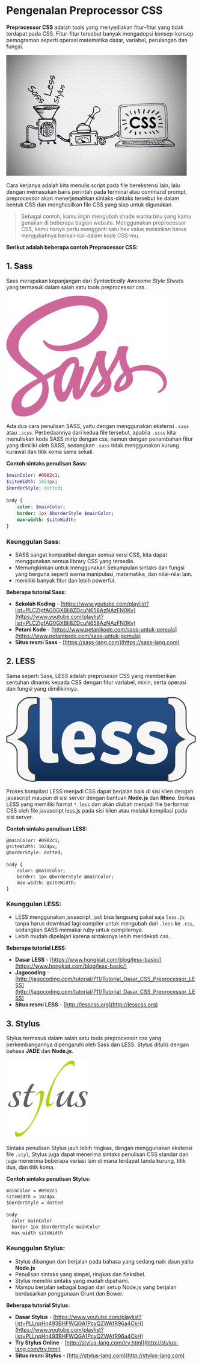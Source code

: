 # Pengenalan Preprocessor CSS

**Preprocessor CSS** adalah tools yang menyediakan fitur-fitur yang tidak terdapat pada CSS. Fitur-fitur tersebut banyak mengadopsi konsep-konsep pemograman seperti operasi matematika dasar, variabel, perulangan dan fungsi.

![Preprocessor CSS](css-preprocessor.jpg)

Cara kerjanya adalah kita menulis script pada file berekstensi lain, lalu dengan memasukan baris perintah pada terminal atau command prompt, preprocessor akan menerjemahkan sintaks-sintaks tersebut ke dalam bentuk CSS dan menghasilkan file CSS yang siap untuk digunakan.

> Sebagai contoh, kamu ingin mengubah shade warna biru yang kamu gunakan di beberapa bagian website. Menggunakan preprocessor CSS, kamu hanya perlu mengganti satu hex value melainkan harus mengubahnya berkali-kali dalam kode CSS-mu.

**Berikut adalah beberapa contoh Preprocessor CSS:**

## 1. Sass

Sass merupakan kepanjangan dari _Syntactically Awesome Style Sheets_ yang termasuk dalam salah satu tools preprocessor css.

![Sass](sass.png)

Ada dua cara penulisan SASS, yaitu dengan menggunakan ekstensi `.sass` atau `.scss`. Perbedaannya dari kedua file tersebut, apabila `.scss` kita menuliskan kode SASS mirip dengan css, namun dengan penambahan fitur yang dimiliki oleh SASS, sedangkan `.sass` tidak menggunakan kurung kurawal dan titik koma sama sekali.

**Contoh sintaks penulisan Sass:**

```sass
$mainColor: #0982c1;
$siteWidth: 1024px;
$borderStyle: dotted;

body {
	color: $mainColor;
	border: 1px $borderStyle $mainColor;
	max-width: $siteWidth;
}
```

### Keunggulan Sass:

- SASS sangat kompatibel dengan semua versi CSS, kita dapat menggunakan semua library CSS yang tersedia.
- Memungkinkan untuk menggunakan Sekumpulan sintaks dan fungsi yang berguna seperti warna manipulasi, matematika, dan nilai-nilai lain.
- memiliki banyak fitur dan lebih powerful.

**Beberapa tutorial Sass:**

- **Sekolah Koding** - [https://www.youtube.com/playlist?list=PLCZlgfAG0GXBIi8ZDcuN658AzNAzFN0Kv](https://www.youtube.com/playlist?list=PLCZlgfAG0GXBIi8ZDcuN658AzNAzFN0Kv)
- **Petani Kode** - [https://www.petanikode.com/sass-untuk-pemula](https://www.petanikode.com/sass-untuk-pemula)
- **Situs resmi Sass** - [https://sass-lang.com](https://sass-lang.com)

## 2. LESS

Sama seperti Sass, LESS adalah preprosesor CSS yang memberikan sentuhan dinamis kepada CSS dengan fitur variabel, mixin, serta operasi dan fungsi yang dimilikinnya.

![Less](less.png)

Proses kompilasi LESS menjadi CSS dapat berjalan baik di sisi klien dengan javascript maupun di sisi server dengan bantuan **Node.js** dan **Rhino**. Berkas LESS yang memiliki format `*.less` dan akan diubah menjadi file berformat CSS oleh file javascript less.js pada sisi klien atau melalui kompilasi pada sisi server.

**Contoh sintaks penulisan LESS:**

```less
@mainColor: #0982c1;
@siteWidth: 1024px;
@borderStyle: dotted;

body {
	color: @mainColor;
	border: 1px @borderStyle @mainColor;
	max-width: @siteWidth;
}
```

### Keunggulan LESS:

- LESS menggunakan javascript, jadi bisa langsung pakai saja `less.js` tanpa harus download lagi compiler untuk mengubah dari `.less` ke `.css`, sedangkan SASS memakai ruby untuk compilernya.
- Lebih mudah dipelajari karena sintaksnya lebih mendekati css.

**Beberapa tutorial LESS:**

- **Dasar LESS** - [https://www.hongkiat.com/blog/less-basic/](https://www.hongkiat.com/blog/less-basic/)
- **Jagocoding** - [http://jagocoding.com/tutorial/711/Tutorial_Dasar_CSS_Preprocessor_LESS](http://jagocoding.com/tutorial/711/Tutorial_Dasar_CSS_Preprocessor_LESS)
- **Situs resmi LESS** - [http://lesscss.org](http://lesscss.org)

## 3. Stylus

Stylus termasuk dalam salah satu tools preprocessor css yang perkembangannya dipengaruhi oleh Sass dan LESS. Stylus ditulis dengan bahasa **JADE** dan **Node.js**.

![Stylus](stylus.png)

Sintaks penulisan Stylus jauh lebih ringkas, dengan menggunakan ekstensi file `.styl`, Stylus juga dapat menerima sintaks penulisan CSS standar dan juga menerima beberapa variasi lain di mana terdapat tanda kurung, titik dua, dan titik koma.

**Contoh sintaks penulisan Stylus:**

```stylus
mainColor = #0982c1
siteWidth = 1024px
$borderStyle = dotted

body
  color mainColor
  border 1px $borderStyle mainColor
  max-width siteWidth
```

### Keunggulan Stylus:

- Stylus dibangun dan berjalan pada bahasa yang sedang naik daun yaitu **Node.js**
- Penulisan sintaks yang simpel, ringkas dan fleksibel.
- Stylus memiliki sintaks yang mudah dipahami.
- Mampu berjalan sebagai bagian dari setup Node.js yang berjalan berdasarkan penggunaan Grunt dan Bower.

**Beberapa tutorial Stylus:**

- **Dasar Stylus** - [https://www.youtube.com/playlist?list=PLLnpHn493BHFWQGA1PcyQZWAfR96a4CkH](https://www.youtube.com/playlist?list=PLLnpHn493BHFWQGA1PcyQZWAfR96a4CkH)
- **Try Stylus Online** - [http://stylus-lang.com/try.html](http://stylus-lang.com/try.html)
- **Situs resmi Stylus** - [http://stylus-lang.com](http://stylus-lang.com)
